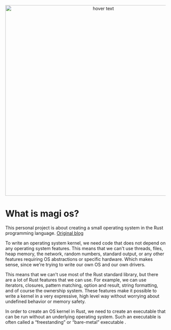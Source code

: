<p align="center">
  <img src="https://i.ibb.co/4J7b4HJ/Magi-OSGit-1.png" width="600" title="hover text">
  
  <h1>What is magi os?</h1>
  <p>This personal project is about creating a small operating system in the Rust programming language. 
  <a href="https://os.phil-opp.com/">Original blog<a/> </p>
  <p>To write an operating system kernel, we need code that does not depend on any operating system features. This means that we can't use threads, files, 
  heap memory, the network, random numbers, standard output, or any other features requiring OS abstractions or specific hardware. Which makes sense, since we're     trying to write our own OS and our own drivers.

  This means that we can't use most of the Rust standard library, but there are a lot of Rust features that we can use. For example, we can use iterators,
  closures, pattern matching, option and result, string formatting, and of course the ownership system. These features make it possible to write a kernel
  in a very expressive, high level way without worrying about undefined behavior or memory safety.

  In order to create an OS kernel in Rust, we need to create an executable that can be run without an underlying operating system. 
  Such an executable is often called a “freestanding” or “bare-metal” executable .

  </p>
</p>
